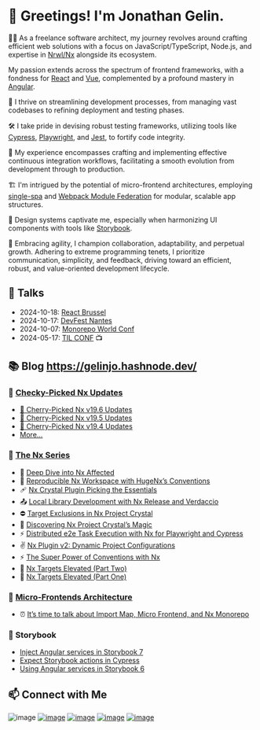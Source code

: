 # 👋 Greetings! I'm Jonathan Gelin.

👨‍🚀 As a freelance software architect, my journey revolves around crafting efficient web solutions with a focus on JavaScript/TypeScript, Node.js, and expertise in [Nrwl/Nx](https://nx.dev/) alongside its ecosystem.

My passion extends across the spectrum of frontend frameworks, with a fondness for [React](https://react.dev/) and [Vue](https://vuejs.org/), complemented by a profound mastery in [Angular](https://angular.dev/).

🚀 I thrive on streamlining development processes, from managing vast codebases to refining deployment and testing phases.

🛠️ I take pride in devising robust testing frameworks, utilizing tools like [Cypress](https://www.cypress.io), [Playwright](https://playwright.dev), and [Jest](https://jestjs.io), to fortify code integrity.

🔄 My experience encompasses crafting and implementing effective continuous integration workflows, facilitating a smooth evolution from development through to production.

🏗️ I'm intrigued by the potential of micro-frontend architectures, employing [single-spa](https://single-spa.js.org/) and [Webpack Module Federation](https://webpack.js.org/concepts/module-federation/) for modular, scalable app structures.

🎨 Design systems captivate me, especially when harmonizing UI components with tools like [Storybook](https://storybook.js.org).

🔄 Embracing agility, I champion collaboration, adaptability, and perpetual growth. Adhering to extreme programming tenets, I prioritize communication, simplicity, and feedback, driving toward an efficient, robust, and value-oriented development lifecycle.

## 📣 Talks

- 2024-10-18: [React Brussel](https://www.react.brussels/#speakers)
- 2024-10-17: [DevFest Nantes](https://devfest2024.gdgnantes.com/en/speakers/jonathan_gelin/)
- 2024-10-07: [Monorepo World Conf](https://monorepo.world/talks/poly-monorepos-the-best-of-the-two-worlds)
- 2024-05-17: [TIL CONF](https://youtu.be/04fcqC8Ghjc?t=12385) 📺


## 📚 Blog https://gelinjo.hashnode.dev/

### 🍒 [Checky-Picked Nx Updates](https://gelinjo.hashnode.dev/series/cherry-picked-nx-updates)

- [🍒 Cherry-Picked Nx v19.6 Updates](https://gelinjo.hashnode.dev/cherry-picked-nx-v196-updates)
- [🍒 Cherry-Picked Nx v19.5 Updates](https://gelinjo.hashnode.dev/cherry-picked-nx-v195-updates)
- [🍒 Cherry-Picked Nx v19.4 Updates](https://gelinjo.hashnode.dev/cherry-picked-nx-v194-updates)
- [More...](https://gelinjo.hashnode.dev/series/cherry-picked-nx-updates)

### 🌊 [The Nx Series](https://gelinjo.hashnode.dev/series/nx)

- 🔎 [Deep Dive into Nx Affected](https://gelinjo.hashnode.dev/deep-dive-into-nx-affected)
- 👥 [Reproducible Nx Workspace with HugeNx’s Conventions](https://gelinjo.hashnode.dev/reproducible-nx-workspace-with-hugenxs-conventions)
- 🩹 [Nx Crystal Plugin Picking the Essentials](https://gelinjo.hashnode.dev/nx-crystal-plugin-picking-the-essentials)
- 📤 [Local Library Development with Nx Release and Verdaccio](https://gelinjo.hashnode.dev/local-library-development-with-nx-release-and-verdaccio)
- ⛔ [Target Exclusions in Nx Project Crystal](https://gelinjo.hashnode.dev/target-exclusions-in-nx-project-crystal)
- 💎 [Discovering Nx Project Crystal’s Magic](https://gelinjo.hashnode.dev/discovering-nx-project-crystals-magic)
- ⚡ [Distributed e2e Task Execution with Nx for Playwright and Cypress](https://medium.com/@jgelin/nx-distribute-e2e-task-execution-for-playwright-and-cypress-e3aa8811842a)
- ✌️ [Nx Plugin v2: Dynamic Project Configurations](https://medium.com/@jgelin/%EF%B8%8F-nx-plugin-v2-dynamic-project-configurations-6055ba700105)
- ⚡ [The Super Power of Conventions with Nx](https://medium.com/@jgelin/the-super-power-of-conventions-with-nx-8d418150b679)
- 🚡 [Nx Targets Elevated (Part Two)](https://jgelin.medium.com/nx-targets-elevated-part-two-9edc56cf1a00)
- 🚡 [Nx Targets Elevated (Part One)](https://jgelin.medium.com/nx-targets-elevated-part-one-f421062818e6)

### 🧩 [Micro-Frontends Architecture](https://gelinjo.hashnode.dev/series/micro-frontend)

- ⏰ [It’s time to talk about Import Map, Micro Frontend, and Nx Monorepo](https://gelinjo.hashnode.dev/its-time-to-talk-about-import-map-micro-frontend-and-nx-monorepo)

### 🎨 Storybook

- [Inject Angular services in Storybook 7](https://jgelin.medium.com/inject-angular-services-in-storybook-7-c26b7f5a41e5)
- [Expect Storybook actions in Cypress](https://jgelin.medium.com/expect-storybook-actions-in-cypress-36e9542d109d)
- [Using Angular services in Storybook 6](https://jgelin.medium.com/using-angular-services-in-storybook-6f75924fd31d)

## 📫 Connect with Me
![image](https://github.com/user-attachments/assets/08012fad-5e15-40be-8a99-75dc97d9c3c8)
[![image](https://github.com/user-attachments/assets/965e5a71-6be6-4f68-a9a1-7fd90658aa4b)](https://www.linkedin.com/in/jonathan-gelin/)
[![image](https://github.com/user-attachments/assets/86473cb1-7755-4089-88b1-371c1f6c9cd2)](mailto:gelin.jonathan@gmail.com)
[![image](https://github.com/user-attachments/assets/712f396f-b46d-40ee-9cbb-6d286a1f2507)](https://medium.com/@jgelin)
[![image](https://github.com/user-attachments/assets/88935e82-7772-4ded-84d0-3710c797aa01)](https://github.com/jogelin)
